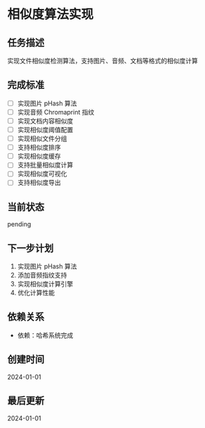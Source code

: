 # 相似度算法实现

## 任务描述
实现文件相似度检测算法，支持图片、音频、文档等格式的相似度计算

## 完成标准
- [ ] 实现图片 pHash 算法
- [ ] 实现音频 Chromaprint 指纹
- [ ] 实现文档内容相似度
- [ ] 实现相似度阈值配置
- [ ] 实现相似文件分组
- [ ] 支持相似度排序
- [ ] 实现相似度缓存
- [ ] 支持批量相似度计算
- [ ] 实现相似度可视化
- [ ] 支持相似度导出

## 当前状态
pending

## 下一步计划
1. 实现图片 pHash 算法
2. 添加音频指纹支持
3. 实现相似度计算引擎
4. 优化计算性能

## 依赖关系
- 依赖：哈希系统完成

## 创建时间
2024-01-01

## 最后更新
2024-01-01
